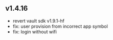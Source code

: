 ## v1.4.16
- revert vault sdk v1.9.1-hf
- fix: user provision from incorrect app symbol
- fix: login without wifi
